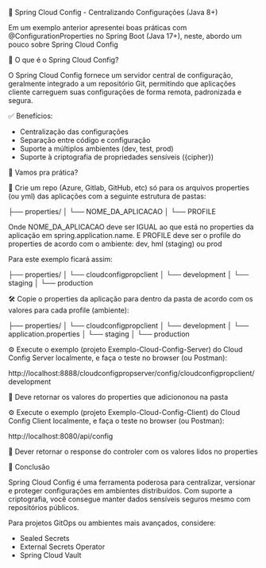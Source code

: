 📌 Spring Cloud Config - Centralizando Configurações (Java 8+)

Em um exemplo anterior apresentei boas práticas com @ConfigurationProperties no Spring Boot (Java 17+), neste, abordo um pouco sobre Spring Cloud Config


🚀 O que é o Spring Cloud Config?

O Spring Cloud Config fornece um servidor central de configuração, geralmente integrado a um repositório Git, permitindo que aplicações cliente carreguem suas configurações de forma remota, padronizada e segura.


✅ Benefícios:

- Centralização das configurações
- Separação entre código e configuração
- Suporte a múltiplos ambientes (dev, test, prod)
- Suporte à criptografia de propriedades sensíveis ({cipher})

🚀 Vamos pra prática?

📁 Crie um repo (Azure, Gitlab, GitHub, etc) só para os arquivos properties (ou yml) das aplicações com a seguinte estrutura de pastas:

├── properties/
│   └── NOME_DA_APLICACAO
│         └── PROFILE

Onde NOME_DA_APLICACAO deve ser IGUAL ao que está no properties da aplicação em spring.application.name. E PROFILE deve ser o profile do properties de acordo com o ambiente: dev, hml (staging) ou prod

Para este exemplo ficará assim:

├── properties/
│   └── cloudconfigpropclient
│         └── development
│         └── staging
│         └── production

🛠️ Copie o properties da aplicação para dentro da pasta de acordo com os valores para cada profile (ambiente):

├── properties/
│   └── cloudconfigpropclient
│         └── development
│               └── application.properties
│         └── staging
│         └── production

⚙️ Execute o exemplo (projeto Exemplo-Cloud-Config-Server) do Cloud Config Server localmente, e faça o teste no browser (ou Postman):

http://localhost:8888/cloudconfigpropserver/config/cloudconfigpropclient/development

🧠 Deve retornar os valores do properties que adiciononou na pasta

⚙️ Execute o exemplo (projeto Exemplo-Cloud-Config-Client) do Cloud Config Client localmente, e faça o teste no browser (ou Postman):

http://localhost:8080/api/config

🧠 Dever retornar o response do controler com os valores lidos no properties

🧵 Conclusão

Spring Cloud Config é uma ferramenta poderosa para centralizar, versionar e proteger configurações em ambientes distribuídos. Com suporte a criptografia, você consegue manter dados sensíveis seguros mesmo com repositórios públicos.

Para projetos GitOps ou ambientes mais avançados, considere:

- Sealed Secrets
- External Secrets Operator
- Spring Cloud Vault